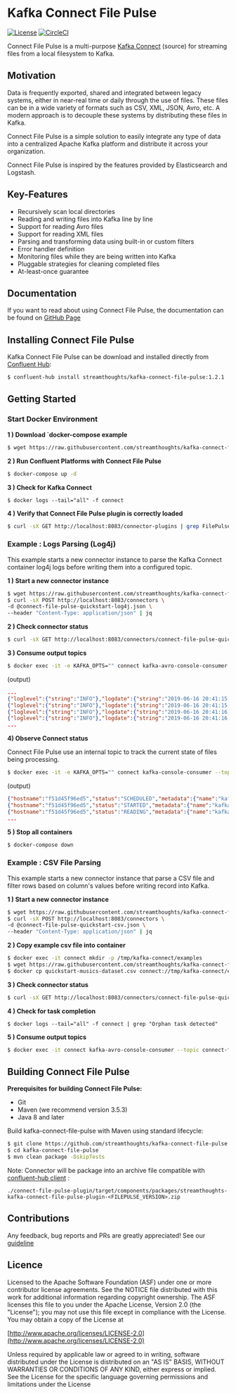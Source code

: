 # Kafka Connect File Pulse

[![License](https://img.shields.io/badge/License-Apache%202.0-blue.svg)](https://github.com/streamthoughts/kafka-connect-file-pulse/blob/master/LICENSE)
[![CircleCI](https://circleci.com/gh/streamthoughts/kafka-connect-file-pulse.svg?style=svg)](https://circleci.com/gh/streamthoughts/kafka-connect-file-pulse)

Connect File Pulse is a multi-purpose [Kafka Connect](http://kafka.apache.org/documentation.html#connect) (source) for streaming files from a local filesystem to Kafka.

## Motivation

Data is frequently exported, shared and integrated between legacy systems, either in near-real time or daily through the use of files. These files can be in a wide variety of formats such as CSV, XML, JSON, Avro, etc.
A modern approach is to decouple these systems by distributing these files in Kafka.


Connect File Pulse is a simple solution to easily integrate any type of data into a centralized Apache Kafka platform and distribute it across your organization.


Connect File Pulse is inspired by the features provided by Elasticsearch and Logstash.

## Key-Features

* Recursively scan local directories
* Reading and writing files into Kafka line by line
* Support for reading Avro files
* Support for reading XML files
* Parsing and transforming data using built-in or custom filters
* Error handler definition
* Monitoring files while they are being written into Kafka
* Pluggable strategies for cleaning completed files
* At-least-once guarantee

## Documentation

If you want to read about using Connect File Pulse, the documentation can be found on [GitHub Page](https://streamthoughts.github.io/kafka-connect-file-pulse/)

## Installing Connect File Pulse

Kafka Connect File Pulse can be download and installed directly from [Confluent Hub](https://www.confluent.io/hub/streamthoughts/kafka-connect-file-pulse): 

```bash
$ confluent-hub install streamthoughts/kafka-connect-file-pulse:1.2.1
```

## Getting Started

### Start Docker Environment

**1 ) Download `docker-compose example**

```bash
$ wget https://raw.githubusercontent.com/streamthoughts/kafka-connect-file-pulse/master/docker-compose.yml
```

**2 ) Run Confluent Platforms with Connect File Pulse**

```bash
$ docker-compose up -d
```

**3 ) Check for Kafka Connect**
```
$ docker logs --tail="all" -f connect
```

**4 ) Verify that Connect File Pulse plugin is correctly loaded**
```bash
$ curl -sX GET http://localhost:8083/connector-plugins | grep FilePulseSourceConnector
```

### Example : Logs Parsing (Log4j)

This example starts a new connector instance to parse the Kafka Connect container log4j logs before writing them into a configured topic.


**1 ) Start a new connector instance**

```bash
$ wget https://raw.githubusercontent.com/streamthoughts/kafka-connect-file-pulse/master/config/connect-file-pulse-quickstart-log4j.json
$ curl -sX POST http://localhost:8083/connectors \
-d @connect-file-pulse-quickstart-log4j.json \
--header "Content-Type: application/json" | jq
```

**2 ) Check connector status**
```bash
$ curl -sX GET http://localhost:8083/connectors/connect-file-pulse-quickstart-log4j | jq
```

**3 ) Consume output topics**
```bash
$ docker exec -it -e KAFKA_OPTS="" connect kafka-avro-console-consumer --topic connect-file-pulse-quickstart-log4j --from-beginning --bootstrap-server broker:29092 --property schema.registry.url=http://schema-registry:8081
```

(output)
```json
...
{"loglevel":{"string":"INFO"},"logdate":{"string":"2019-06-16 20:41:15,247"},"message":{"string":"[main] Scanning for plugin classes. This might take a moment ... (org.apache.kafka.connect.cli.ConnectDistributed)"}}
{"loglevel":{"string":"INFO"},"logdate":{"string":"2019-06-16 20:41:15,270"},"message":{"string":"[main] Loading plugin from: /usr/share/java/schema-registry (org.apache.kafka.connect.runtime.isolation.DelegatingClassLoader)"}}
{"loglevel":{"string":"INFO"},"logdate":{"string":"2019-06-16 20:41:16,115"},"message":{"string":"[main] Registered loader: PluginClassLoader{pluginLocation=file:/usr/share/java/schema-registry/} (org.apache.kafka.connect.runtime.isolation.DelegatingClassLoader)"}}
{"loglevel":{"string":"INFO"},"logdate":{"string":"2019-06-16 20:41:16,115"},"message":{"string":"[main] Added plugin 'org.apache.kafka.common.config.provider.FileConfigProvider' (org.apache.kafka.connect.runtime.isolation.DelegatingClassLoader)"}}
...
```

**4) Observe Connect status**

Connect File Pulse use an internal topic to track the current state of files being processing.

```bash
$ docker exec -it -e KAFKA_OPTS="" connect kafka-console-consumer --topic connect-file-pulse-status --from-beginning --bootstrap-server broker:29092
```

(output)
```json
{"hostname":"f51d45f96ed5","status":"SCHEDULED","metadata":{"name":"kafka-connect.log","path":"/var/log/kafka","size":172559,"lastModified":1560772525000,"inode":1705406,"hash":661976312},"offset":{"position":-1,"rows":0,"timestamp":1560772525527}}
{"hostname":"f51d45f96ed5","status":"STARTED","metadata":{"name":"kafka-connect.log","path":"/var/log/kafka","size":172559,"lastModified":1560772525000,"inode":1705406,"hash":661976312},"offset":{"position":-1,"rows":0,"timestamp":1560772525719}}
{"hostname":"f51d45f96ed5","status":"READING","metadata":{"name":"kafka-connect.log","path":"/var/log/kafka","size":172559,"lastModified":1560772525000,"inode":1705406,"hash":661976312},"offset":{"position":174780,"rows":1911,"timestamp":1560772535322}}
...
```

**5 ) Stop all containers**
```bash
$ docker-compose down
```

### Example : CSV File Parsing

This example starts a new connector instance that parse a CSV file and filter rows based on column's values before writing record into Kafka.

**1 ) Start a new connector instance**

```bash
$ wget https://raw.githubusercontent.com/streamthoughts/kafka-connect-file-pulse/master/config/connect-file-pulse-quickstart-csv.json
$ curl -sX POST http://localhost:8083/connectors \
-d @connect-file-pulse-quickstart-csv.json \
--header "Content-Type: application/json" | jq
```

**2 ) Copy example csv file into container**

```bash
$ docker exec -it connect mkdir -p /tmp/kafka-connect/examples
$ wget https://raw.githubusercontent.com/streamthoughts/kafka-connect-file-pulse/master/examples/quickstart-musics-dataset.csv
$ docker cp quickstart-musics-dataset.csv connect://tmp/kafka-connect/examples/quickstart-musics-dataset.csv
```

**3 ) Check connector status**
```bash
$ curl -sX GET http://localhost:8083/connectors/connect-file-pulse-quickstart-csv | jq
```

**4 ) Check for task completion**
```
$ docker logs --tail="all" -f connect | grep "Orphan task detected"
```

**5 ) Consume output topics**
```bash
$ docker exec -it connect kafka-avro-console-consumer --topic connect-file-pulse-quickstart-csv --from-beginning --bootstrap-server broker:29092 --property schema.registry.url=http://schema-registry:8081
```

## Building Connect File Pulse

**Prerequisites for building Connect File Pulse:**

* Git
* Maven (we recommend version 3.5.3)
* Java 8 and later

Build kafka-connect-file-pulse with Maven using standard lifecycle:

```bash
$ git clone https://github.com/streamthoughts/kafka-connect-file-pulse.git
$ cd kafka-connect-file-pulse
$ mvn clean package -DskipTests
```

Note: Connector will be package into an archive file compatible with [confluent-hub client](https://docs.confluent.io/current/connect/managing/confluent-hub/client.html) :

```
./connect-file-pulse-plugin/target/components/packages/streamthoughts-kafka-connect-file-pulse-plugin-<FILEPULSE_VERSION>.zip
```

## Contributions

Any feedback, bug reports and PRs are greatly appreciated! See our [guideline](./CONTRIBUTING.md)

## Licence

Licensed to the Apache Software Foundation (ASF) under one or more contributor license agreements. See the NOTICE file distributed with this work for additional information regarding copyright ownership. The ASF licenses this file to you under the Apache License, Version 2.0 (the "License"); you may not use this file except in compliance with the License. You may obtain a copy of the License at

[http://www.apache.org/licenses/LICENSE-2.0](http://www.apache.org/licenses/LICENSE-2.0)

Unless required by applicable law or agreed to in writing, software distributed under the License is distributed on an "AS IS" BASIS, WITHOUT WARRANTIES OR CONDITIONS OF ANY KIND, either express or implied. See the License for the specific language governing permissions and limitations under the License